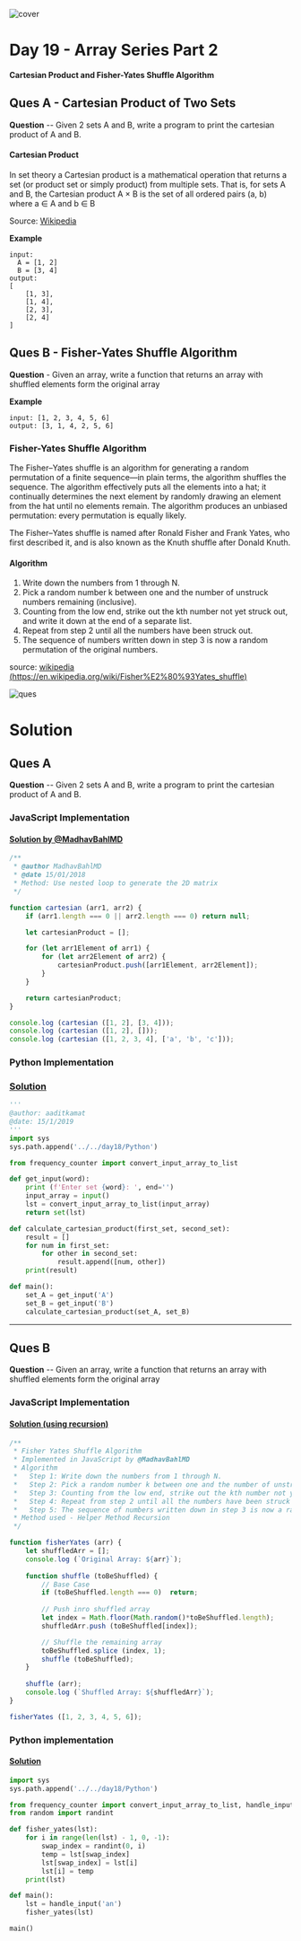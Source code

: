 ![cover](./cover.png)

# Day 19 - Array Series Part 2

**Cartesian Product and Fisher-Yates Shuffle Algorithm**

## Ques A - Cartesian Product of Two Sets

**Question** -- Given 2 sets A and B, write a program to print the cartesian product of A and B.

#### Cartesian Product

In set theory a Cartesian product is a mathematical operation that returns a set (or product set or simply product) from multiple sets. That is, for sets A and B, the Cartesian product A × B is the set of all ordered pairs (a, b) where a ∈ A and b ∈ B

Source: [Wikipedia](https://en.wikipedia.org/wiki/Cartesian_product)

**Example**

```
input:
  A = [1, 2]
  B = [3, 4]
output:
[ 
    [1, 3],
    [1, 4],
    [2, 3],
    [2, 4]
]
```

## Ques B - Fisher-Yates Shuffle Algorithm

**Question** - Given an array, write a function that returns an array with shuffled elements form the original array

**Example**

```
input: [1, 2, 3, 4, 5, 6]
output: [3, 1, 4, 2, 5, 6]
```

### Fisher-Yates Shuffle Algorithm

The Fisher–Yates shuffle is an algorithm for generating a random permutation of a finite sequence—in plain terms, the algorithm shuffles the sequence. The algorithm effectively puts all the elements into a hat; it continually determines the next element by randomly drawing an element from the hat until no elements remain. The algorithm produces an unbiased permutation: every permutation is equally likely.

The Fisher–Yates shuffle is named after Ronald Fisher and Frank Yates, who first described it, and is also known as the Knuth shuffle after Donald Knuth.

#### Algorithm

1. Write down the numbers from 1 through N.
2. Pick a random number k between one and the number of unstruck numbers remaining (inclusive).
3. Counting from the low end, strike out the kth number not yet struck out, and write it down at the end of a separate list.
4. Repeat from step 2 until all the numbers have been struck out.
5. The sequence of numbers written down in step 3 is now a random permutation of the original numbers.

source: [wikipedia (https://en.wikipedia.org/wiki/Fisher%E2%80%93Yates_shuffle)](https://en.wikipedia.org/wiki/Fisher%E2%80%93Yates_shuffle)

![ques](./ques.png)

# Solution

## Ques A

**Question** -- Given 2 sets A and B, write a program to print the cartesian product of A and B.

### JavaScript Implementation

#### [Solution by @MadhavBahlMD](./JavaScript/cartesian_madhav.js)

```js
/**
 * @author MadhavBahlMD
 * @date 15/01/2018
 * Method: Use nested loop to generate the 2D matrix
 */

function cartesian (arr1, arr2) {
    if (arr1.length === 0 || arr2.length === 0) return null;

    let cartesianProduct = [];

    for (let arr1Element of arr1) {
        for (let arr2Element of arr2) {
            cartesianProduct.push([arr1Element, arr2Element]);
        }
    }

    return cartesianProduct;
}

console.log (cartesian ([1, 2], [3, 4]));
console.log (cartesian ([1, 2], []));
console.log (cartesian ([1, 2, 3, 4], ['a', 'b', 'c']));
```

### Python Implementation

### [Solution](./Python/cartesian_product.py)
```python
'''
@author: aaditkamat
@date: 15/1/2019
'''
import sys
sys.path.append('../../day18/Python')

from frequency_counter import convert_input_array_to_list

def get_input(word):
    print (f'Enter set {word}: ', end='')
    input_array = input()
    lst = convert_input_array_to_list(input_array)
    return set(lst)

def calculate_cartesian_product(first_set, second_set):
    result = []
    for num in first_set:
        for other in second_set:
            result.append([num, other])
    print(result)

def main():
    set_A = get_input('A')
    set_B = get_input('B')
    calculate_cartesian_product(set_A, set_B)
```
***

## Ques B

**Question** -- Given an array, write a function that returns an array with shuffled elements form the original array

### JavaScript Implementation

#### [Solution (using recursion)](./JavaScript/fisherYates_madhav.js)

```js
/**
 * Fisher Yates Shuffle Algorithm
 * Implemented in JavaScript by @MadhavBahlMD
 * Algorithm
 *   Step 1: Write down the numbers from 1 through N.
 *   Step 2: Pick a random number k between one and the number of unstruck numbers remaining (inclusive).
 *   Step 3: Counting from the low end, strike out the kth number not yet struck out, and write it down at the end of a separate list.
 *   Step 4: Repeat from step 2 until all the numbers have been struck out.
 *   Step 5: The sequence of numbers written down in step 3 is now a random permutation of the original numbers.
 * Method used - Helper Method Recursion
 */

function fisherYates (arr) {
    let shuffledArr = [];
    console.log (`Original Array: ${arr}`);
    
    function shuffle (toBeShuffled) {
        // Base Case
        if (toBeShuffled.length === 0)  return;
        
        // Push inro shuffled array
        let index = Math.floor(Math.random()*toBeShuffled.length);
        shuffledArr.push (toBeShuffled[index]);

        // Shuffle the remaining array
        toBeShuffled.splice (index, 1);
        shuffle (toBeShuffled);
    }
    
    shuffle (arr);
    console.log (`Shuffled Array: ${shuffledArr}`);
}

fisherYates ([1, 2, 3, 4, 5, 6]);
```

### Python implementation

#### [Solution](./Python/fisher_yates.py)

```python
import sys
sys.path.append('../../day18/Python')

from frequency_counter import convert_input_array_to_list, handle_input
from random import randint

def fisher_yates(lst):
    for i in range(len(lst) - 1, 0, -1):
        swap_index = randint(0, i)
        temp = lst[swap_index]
        lst[swap_index] = lst[i]
        lst[i] = temp
    print(lst)

def main():
    lst = handle_input('an')
    fisher_yates(lst)

main()
```